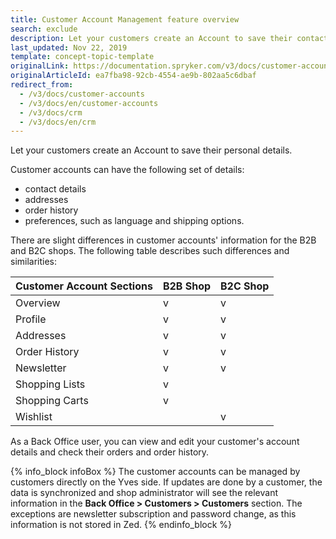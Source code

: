```yaml
---
title: Customer Account Management feature overview
search: exclude
description: Let your customers create an Account to save their contact details, addresses, order history and preferences, such as language and shipping options.
last_updated: Nov 22, 2019
template: concept-topic-template
originalLink: https://documentation.spryker.com/v3/docs/customer-accounts
originalArticleId: ea7fba98-92cb-4554-ae9b-802aa5c6dbaf
redirect_from:
  - /v3/docs/customer-accounts
  - /v3/docs/en/customer-accounts
  - /v3/docs/crm
  - /v3/docs/en/crm
---
```


Let your customers create an Account to save their personal details.

Customer accounts can have the following set of details:

* contact details
* addresses
* order history
*  preferences, such as language and shipping options.

There are slight differences in customer accounts' information for the B2B and B2C shops. The following table describes such differences and similarities:

| Customer Account Sections | B2B Shop | B2C Shop |
| --- | --- | --- |
| Overview | v | v|
| Profile | v | v |
| Addresses | v | v |
| Order History | v | v |
| Newsletter | v | v |
| Shopping Lists | v |  |
| Shopping Carts | v |  |
| Wishlist |  | v |

As a Back Office user, you can view and edit your customer's account details and check their orders and order history.

{% info_block infoBox %}
The customer accounts can be managed by customers directly on the Yves side. If updates are done by a customer, the data is synchronized and shop administrator will see the relevant information in the **Back Office > Customers > Customers** section. The exceptions are newsletter subscription and password change, as this information is not stored in Zed.
{% endinfo_block %}
